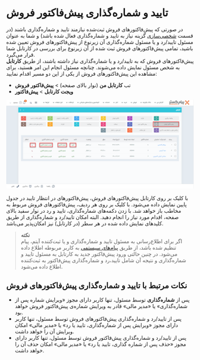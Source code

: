 # تایید و شماره‌گذاری پیش‌فاکتور فروش
در صورتی که پیش‌فاکتورهای فروش ثبت‌شده نیازمند تایید و شماره‌گذاری باشند (در قسمت [شخصی‌سازی](https://github.com/1stco/PayamGostarDocs/tree/master/Help/Settings/Personalization-crm/Factor-management/Factor-management.md) گزینه نیاز به تایید و شماره‌گذاری فعال شده باشد) و شما به عنوان مسئول تایید/رد و یا مسئول شماره‌گذاری آن زیرنوع از پیش‌فاکتورهای فروش تعیین شده باشید، تمامی پیش‌فاکتورهای فروش  ثبت شده از آن زیرنوع برای بررسی در کارتابل شما قرار می‌گیرد.<br>
پیش‌فاکتورهای فروش که به تایید/رد و یا شماره‌گذاری نیاز داشته باشند، از طریق **کارتابل** به شخص مسئول نمایش داده می‌شوند. چنانچه مسئول انجام این امر هستید، برای مشاهده این پیش‌فاکتورهای فروش از یکی از این دو مسیر اقدام نمایید:<br>
- تب **کارتابل من** (نوار بالای صفحه) > **پیش‌فاکتور فروش**<br>
- **ویجت کارتابل** > **پیش‌فاکتور**

 ![کارتابل تایید و شماره‌گذاری پیش فاکتور](./Images/qoute-confirmation-cartable.png)
 
 با  کلیک بر روی کارتابل پیش‌فاکتورهای فروش، پیش‌فاکتورهای در انتظار تایید در جدول پایین  نمایش داده می‌شود. با کلیک بر روی هر ردیف، پیش‌فاکتورهای فروش  مربوط به مخاطب باز خواهد شد. با زدن دکمه‌های شماره‌گذاری، تایید و رد در نوار سفید بالای صفحه، اقدام مورد نیاز را انجام دهید. البته امکان تایید/رد و شماره‌‌گذاری از طریق کلیدهای نمایش داده شده در هر سطر (در کارتابل) نیز امکان‌پذیر می‌باشد.<br>
 
> **نکته**<br>
> اگر برای اطلاع‌رسانی به مسئول تایید و شماره‌گذاری و یا ثبت‌کننده آیتم، پیام تنظیم شده باشد، از طریق [پیام‌های سیستمی](https://github.com/1stco/PayamGostarDocs/blob/master/Help/home/NotificationManagement2.6.0.md) به کاربر مربوطه اطلاع داده می‌شود. در چنین حالتی ورود پیش‌فاکتور جدید به کارتابل به مسئول تایید و شماره‌گذاری و نتیجه آن شامل تایید،‌رد و شماره‌گذاری پیش‌فاکتور به ثبت‌کننده اطلاع‌ داده می‌شود.<br>

## نکات مرتبط با تایید و شماره‌گذاری پیش‌فاکتورهای فروش 
- پس از **شماره‌گذاری** توسط مسئول، تنها کاربر دارای مجوز «ویرایش شماره پس از شماره‌گذاری» یا «مدیر مالی» قادر به ویرایش شماره‌ی پیش‌فاکتور فروش  خواهد بود.
- پس از تایید/رد و شماره‌گذاری پیش‌فاکتورهای فروش  توسط مسئول، تنها کاربر دارای مجوز «ویرایش پس از شماره‌گذاری، تایید یا رد» یا «مدیر مالی» امکان ویرایش آن را خواهد داشت.
- پس از تایید/رد و شماره‌گذاری پیش‌فاکتور فروش توسط مسئول، تنها کاربر دارای مجوز «حذف پس از شماره گذاری، تایید یا رد» یا «مدیر مالی» امکان حذف آن را خواهد داشت.
